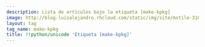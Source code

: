 ```yaml
---
description: Lista de artículos bajo la etiqueta [make-kpkg]
image: http://blog-luisalejandro.rhcloud.com/static/img/site/mstile-310x310.png
layout: tag
tag_name: make-kpkg
title: !!python/unicode 'Etiqueta [make-kpkg]'
---
```


